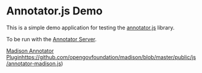 # Annotator.js Demo

This is a simple demo application for testing the [annotator.js](http://annotatorjs.org/) library.

To be run with the [Annotator Server](https://github.com/kgish/annotatorjs-server).


[Madison Annotator Plugin]()https://github.com/opengovfoundation/madison/blob/master/public/js/annotator-madison.js)
